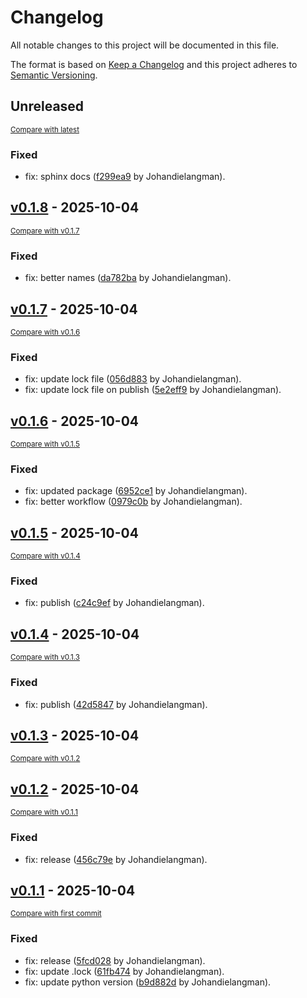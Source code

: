 # Changelog

All notable changes to this project will be documented in this file.

The format is based on [Keep a Changelog](http://keepachangelog.com/en/1.0.0/)
and this project adheres to [Semantic Versioning](http://semver.org/spec/v2.0.0.html).

<!-- insertion marker -->
## Unreleased

<small>[Compare with latest](https://github.com/Johandielangman/wolpie/compare/v0.1.8...HEAD)</small>

### Fixed

- fix: sphinx docs ([f299ea9](https://github.com/Johandielangman/wolpie/commit/f299ea94fc817ae00d0001afbf442d5b0b99de34) by Johandielangman).

<!-- insertion marker -->
## [v0.1.8](https://github.com/Johandielangman/wolpie/releases/tag/v0.1.8) - 2025-10-04

<small>[Compare with v0.1.7](https://github.com/Johandielangman/wolpie/compare/v0.1.7...v0.1.8)</small>

### Fixed

- fix: better names ([da782ba](https://github.com/Johandielangman/wolpie/commit/da782ba32e05df021fae2b8cc715b28ef1160188) by Johandielangman).

## [v0.1.7](https://github.com/Johandielangman/wolpie/releases/tag/v0.1.7) - 2025-10-04

<small>[Compare with v0.1.6](https://github.com/Johandielangman/wolpie/compare/v0.1.6...v0.1.7)</small>

### Fixed

- fix: update lock file ([056d883](https://github.com/Johandielangman/wolpie/commit/056d883d1cdf700cbf552d9c6e3859bbb0d18fac) by Johandielangman).
- fix: update lock file on publish ([5e2eff9](https://github.com/Johandielangman/wolpie/commit/5e2eff9d50d897180a72128c70da7dc328e0b70c) by Johandielangman).

## [v0.1.6](https://github.com/Johandielangman/wolpie/releases/tag/v0.1.6) - 2025-10-04

<small>[Compare with v0.1.5](https://github.com/Johandielangman/wolpie/compare/v0.1.5...v0.1.6)</small>

### Fixed

- fix: updated package ([6952ce1](https://github.com/Johandielangman/wolpie/commit/6952ce16cb463c01653bd0b6738244cf23433c32) by Johandielangman).
- fix: better workflow ([0979c0b](https://github.com/Johandielangman/wolpie/commit/0979c0b687dfc654b36eb1c396c7ee77f2f88794) by Johandielangman).

## [v0.1.5](https://github.com/Johandielangman/wolpie/releases/tag/v0.1.5) - 2025-10-04

<small>[Compare with v0.1.4](https://github.com/Johandielangman/wolpie/compare/v0.1.4...v0.1.5)</small>

### Fixed

- fix: publish ([c24c9ef](https://github.com/Johandielangman/wolpie/commit/c24c9efef470134a091fa3f78e12249154fb32f9) by Johandielangman).

## [v0.1.4](https://github.com/Johandielangman/wolpie/releases/tag/v0.1.4) - 2025-10-04

<small>[Compare with v0.1.3](https://github.com/Johandielangman/wolpie/compare/v0.1.3...v0.1.4)</small>

### Fixed

- fix: publish ([42d5847](https://github.com/Johandielangman/wolpie/commit/42d5847916284b58afcc638c62f08371fd310308) by Johandielangman).

## [v0.1.3](https://github.com/Johandielangman/wolpie/releases/tag/v0.1.3) - 2025-10-04

<small>[Compare with v0.1.2](https://github.com/Johandielangman/wolpie/compare/v0.1.2...v0.1.3)</small>

## [v0.1.2](https://github.com/Johandielangman/wolpie/releases/tag/v0.1.2) - 2025-10-04

<small>[Compare with v0.1.1](https://github.com/Johandielangman/wolpie/compare/v0.1.1...v0.1.2)</small>

### Fixed

- fix: release ([456c79e](https://github.com/Johandielangman/wolpie/commit/456c79e0efdaf627b6468a4c3941965f8e65169c) by Johandielangman).

## [v0.1.1](https://github.com/Johandielangman/wolpie/releases/tag/v0.1.1) - 2025-10-04

<small>[Compare with first commit](https://github.com/Johandielangman/wolpie/compare/8ae66ef742471652e8a49c3fe236e0ac14f174c4...v0.1.1)</small>

### Fixed

- fix: release ([5fcd028](https://github.com/Johandielangman/wolpie/commit/5fcd028bbfa867c2640dcf0582f8bdbf1b31c205) by Johandielangman).
- fix: update .lock ([61fb474](https://github.com/Johandielangman/wolpie/commit/61fb474c109cb744260f2601aeafee98a5f62d2c) by Johandielangman).
- fix: update python version ([b9d882d](https://github.com/Johandielangman/wolpie/commit/b9d882dc1b6b7538799034bf7ecb372c9abdd974) by Johandielangman).

